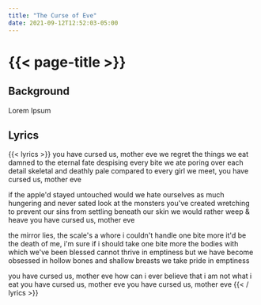 ```yaml
---
title: "The Curse of Eve"
date: 2021-09-12T12:52:03-05:00
---
```

# {{< page-title >}}

## Background
Lorem Ipsum

## Lyrics
{{< lyrics >}}
you have cursed us, mother eve
we regret the things we eat
damned to the eternal fate
despising every bite we ate
poring over each detail
skeletal and deathly pale
compared to every girl we meet,
you have cursed us, mother eve

if the apple'd stayed untouched
would we hate ourselves as much
hungering and never sated
look at the monsters you've created
wretching to prevent our sins
from settling beneath our skin
we would rather weep & heave
you have cursed us, mother eve

the mirror lies, the scale's a whore
i couldn't handle one bite more
it'd be the death of me, i'm sure
if i should take one bite more
the bodies with which we've been blessed
cannot thrive in emptiness
but we have become obsessed
in hollow bones and shallow breasts
we take pride in emptiness

you have cursed us, mother eve
how can i ever believe
that i am not what i eat
you have cursed us, mother eve
you have cursed us, mother eve
{{< / lyrics >}}
